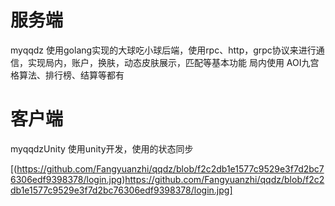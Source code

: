# 服务端
 myqqdz
 使用golang实现的大球吃小球后端，使用rpc、http，grpc协议来进行通信，实现局内，账户，换肤，动态皮肤展示，匹配等基本功能
 局内使用
 AOI九宫格算法、排行榜、结算等都有
# 客户端
  myqqdzUnity
  使用unity开发，使用的状态同步

[(https://github.com/Fangyuanzhi/qqdz/blob/f2c2db1e1577c9529e3f7d2bc76306edf9398378/login.jpg)https://github.com/Fangyuanzhi/qqdz/blob/f2c2db1e1577c9529e3f7d2bc76306edf9398378/login.jpg]
